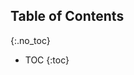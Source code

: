 <div style="position: relative;">
    <a href="#toc-skipped" class="screen-reader-only"></a>
</div>

## Table of Contents
{:.no_toc}

* TOC
{:toc}

<div id="toc-skipped"></div>